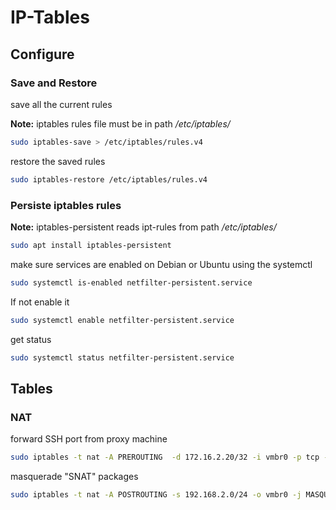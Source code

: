 # IP-Tables

## Configure

### Save and Restore

save all the current rules

**Note:** iptables rules file must be in path _/etc/iptables/_

```bash
sudo iptables-save > /etc/iptables/rules.v4
```

restore the saved rules

```bash
sudo iptables-restore /etc/iptables/rules.v4
```

### Persiste iptables rules

**Note:** iptables-persistent reads ipt-rules from path _/etc/iptables/_

```bash
sudo apt install iptables-persistent
```

make sure services are enabled on Debian or Ubuntu using the systemctl

```bash
sudo systemctl is-enabled netfilter-persistent.service
```

If not enable it

```bash
sudo systemctl enable netfilter-persistent.service
```

get status

```bash
sudo systemctl status netfilter-persistent.service
```

## Tables

### NAT

forward SSH port from proxy machine

```bash
sudo iptables -t nat -A PREROUTING  -d 172.16.2.20/32 -i vmbr0 -p tcp -m tcp --dport 22150 -j DNAT --to-destination 192.168.1.150:22
```

masquerade "SNAT" packages

```bash
sudo iptables -t nat -A POSTROUTING -s 192.168.2.0/24 -o vmbr0 -j MASQUERADE
```
